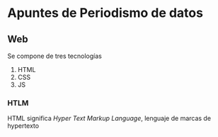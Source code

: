 # Apuntes de Periodismo de datos
## Web
Se compone de tres tecnologías
1. HTML
2. CSS
3. JS
### HTLM
HTML significa *Hyper Text Markup Language*, lenguaje de marcas de hypertexto
